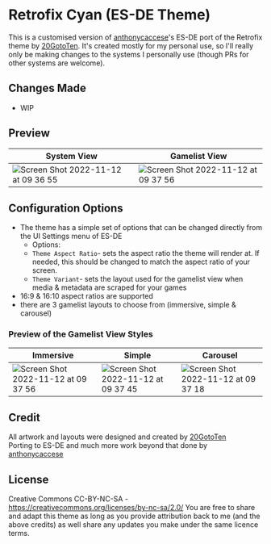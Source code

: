# Retrofix Cyan (ES-DE Theme)
This is a customised version of [anthonycaccese](https://github.com/anthonycaccese)'s ES-DE port of the Retrofix theme by [20GotoTen](https://github.com/20GotoTen). It's created mostly for my personal use, so I'll really only be making changes to the systems I personally use (though PRs for other systems are welcome).

## Changes Made

- WIP

## **Preview**

| System View | Gamelist View |
|----|----|
| ![Screen Shot 2022-11-12 at 09 36 55](https://user-images.githubusercontent.com/1454947/201479307-5fb850f5-f8bc-458b-9707-2f5519b5d612.png) | ![Screen Shot 2022-11-12 at 09 37 56](https://user-images.githubusercontent.com/1454947/201479317-7710cb37-f1cf-4c1a-81b4-229c938e3c99.png) | 

## **Configuration Options**

- The theme has a simple set of options that can be changed directly from the UI Settings menu of ES-DE 
   - Options:
   - `Theme Aspect Ratio`- sets the aspect ratio the theme will render at. If needed, this should be changed to match the aspect ratio of your screen.
   - `Theme Variant`- sets the layout used for the gamelist view when media & metadata are scraped for your games
- 16:9 & 16:10 aspect ratios are supported
- there are 3 gamelist layouts to choose from (immersive, simple & carousel)

### Preview of the Gamelist View Styles

| Immersive | Simple | Carousel |
|----|----|----|
| ![Screen Shot 2022-11-12 at 09 37 56](https://user-images.githubusercontent.com/1454947/201479317-7710cb37-f1cf-4c1a-81b4-229c938e3c99.png) | ![Screen Shot 2022-11-12 at 09 37 45](https://user-images.githubusercontent.com/1454947/201479373-9135d152-c027-4823-b2ee-694f6785020f.png) | ![Screen Shot 2022-11-12 at 09 37 18](https://user-images.githubusercontent.com/1454947/201479381-d49ac4fc-3653-47e1-a4a2-638de897fada.png) |

## **Credit**
All artwork and layouts were designed and created by [20GotoTen](https://github.com/20GotoTen)\
Porting to ES-DE and much more work beyond that done by [anthonycaccese](https://github.com/anthonycaccese)

## **License**
Creative Commons CC-BY-NC-SA - https://creativecommons.org/licenses/by-nc-sa/2.0/
You are free to share and adapt this theme as long as you provide attribution back to me (and the above credits) as well share any updates you make under the same licence terms.
